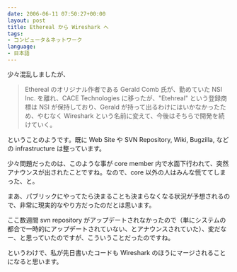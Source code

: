 ```yaml
---
date: 2006-06-11 07:50:27+00:00
layout: post
title: Ethereal から Wireshark へ
tags:
- コンピュータ＆ネットワーク
language:
- 日本語
---
```


少々混乱しましたが、


<blockquote>Ethereal のオリジナル作者である Gerald Comb 氏が、勤めていた NSI Inc. を離れ、CACE Technologies に移ったが、"Etehreal" という登録商標は NSI が保持しており、Gerald が持って出るわけにはいかなかったため、やむなく Wireshark という名前に変えて、今後はそちらで開発を続けていく。</blockquote>


ということのようです。既に Web Site や SVN Repository, Wiki, Bugzilla, などの infrastructure は整っています。

少々問題だったのは、このような事が core member 内で水面下行われて、突然アナウンスが出されたことですね。なので、core 以外の人はみんな慌ててしまった、と。

まあ、パブリックにやってたら決まることも決まらなくなる状況が予想されるので、非常に現実的なやり方だったのだとは思います。

ここ数週間 svn repository がアップデートされなかったので（単にシステムの都合で一時的にアップデートされていない、とアナウンスされていた）、変だなー、と思っていたのですが、こういうことだったのですね。

というわけで、私が先日書いたコードも Wireshark のほうにマージされることになると思います。
